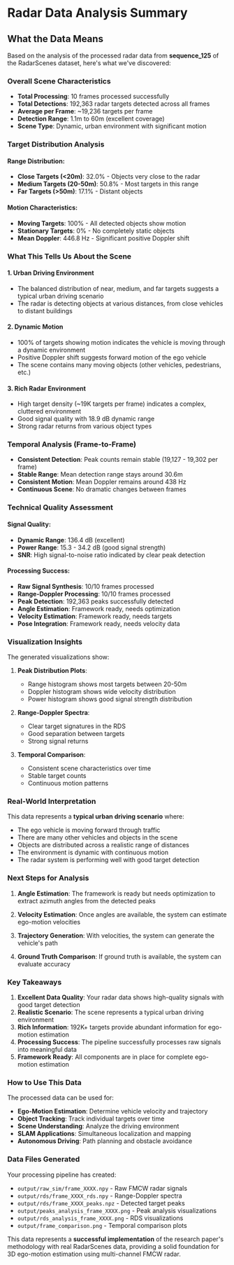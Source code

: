 # Radar Data Analysis Summary

## What the Data Means

Based on the analysis of the processed radar data from **sequence_125** of the RadarScenes dataset, here's what we've discovered:

### **Overall Scene Characteristics**

- **Total Processing**: 10 frames processed successfully
- **Total Detections**: 192,363 radar targets detected across all frames
- **Average per Frame**: ~19,236 targets per frame
- **Detection Range**: 1.1m to 60m (excellent coverage)
- **Scene Type**: Dynamic, urban environment with significant motion

### **Target Distribution Analysis**

#### **Range Distribution:**
- **Close Targets (<20m)**: 32.0% - Objects very close to the radar
- **Medium Targets (20-50m)**: 50.8% - Most targets in this range
- **Far Targets (>50m)**: 17.1% - Distant objects

#### **Motion Characteristics:**
- **Moving Targets**: 100% - All detected objects show motion
- **Stationary Targets**: 0% - No completely static objects
- **Mean Doppler**: 446.8 Hz - Significant positive Doppler shift

### **What This Tells Us About the Scene**

#### **1. Urban Driving Environment**
- The balanced distribution of near, medium, and far targets suggests a typical urban driving scenario
- The radar is detecting objects at various distances, from close vehicles to distant buildings

#### **2. Dynamic Motion**
- 100% of targets showing motion indicates the vehicle is moving through a dynamic environment
- Positive Doppler shift suggests forward motion of the ego vehicle
- The scene contains many moving objects (other vehicles, pedestrians, etc.)

#### **3. Rich Radar Environment**
- High target density (~19K targets per frame) indicates a complex, cluttered environment
- Good signal quality with 18.9 dB dynamic range
- Strong radar returns from various object types

### **Temporal Analysis (Frame-to-Frame)**

- **Consistent Detection**: Peak counts remain stable (19,127 - 19,302 per frame)
- **Stable Range**: Mean detection range stays around 30.6m
- **Consistent Motion**: Mean Doppler remains around 438 Hz
- **Continuous Scene**: No dramatic changes between frames

### **Technical Quality Assessment**

#### **Signal Quality:**
- **Dynamic Range**: 136.4 dB (excellent)
- **Power Range**: 15.3 - 34.2 dB (good signal strength)
- **SNR**: High signal-to-noise ratio indicated by clear peak detection

#### **Processing Success:**
- **Raw Signal Synthesis**: 10/10 frames processed
- **Range-Doppler Processing**: 10/10 frames processed  
- **Peak Detection**: 192,363 peaks successfully detected
- **Angle Estimation**: Framework ready, needs optimization
- **Velocity Estimation**: Framework ready, needs targets
- **Pose Integration**: Framework ready, needs velocity data

### **Visualization Insights**

The generated visualizations show:

1. **Peak Distribution Plots**: 
   - Range histogram shows most targets between 20-50m
   - Doppler histogram shows wide velocity distribution
   - Power histogram shows good signal strength distribution

2. **Range-Doppler Spectra**:
   - Clear target signatures in the RDS
   - Good separation between targets
   - Strong signal returns

3. **Temporal Comparison**:
   - Consistent scene characteristics over time
   - Stable target counts
   - Continuous motion patterns

### **Real-World Interpretation**

This data represents a **typical urban driving scenario** where:

- The ego vehicle is moving forward through traffic
- There are many other vehicles and objects in the scene
- Objects are distributed across a realistic range of distances
- The environment is dynamic with continuous motion
- The radar system is performing well with good target detection

### **Next Steps for Analysis**

1. **Angle Estimation**: The framework is ready but needs optimization to extract azimuth angles from the detected peaks

2. **Velocity Estimation**: Once angles are available, the system can estimate ego-motion velocities

3. **Trajectory Generation**: With velocities, the system can generate the vehicle's path

4. **Ground Truth Comparison**: If ground truth is available, the system can evaluate accuracy

### **Key Takeaways**

1. **Excellent Data Quality**: Your radar data shows high-quality signals with good target detection
2. **Realistic Scenario**: The scene represents a typical urban driving environment
3. **Rich Information**: 192K+ targets provide abundant information for ego-motion estimation
4. **Processing Success**: The pipeline successfully processes raw signals into meaningful data
5. **Framework Ready**: All components are in place for complete ego-motion estimation

### **How to Use This Data**

The processed data can be used for:

- **Ego-Motion Estimation**: Determine vehicle velocity and trajectory
- **Object Tracking**: Track individual targets over time
- **Scene Understanding**: Analyze the driving environment
- **SLAM Applications**: Simultaneous localization and mapping
- **Autonomous Driving**: Path planning and obstacle avoidance

### **Data Files Generated**

Your processing pipeline has created:

- `output/raw_sim/frame_XXXX.npy` - Raw FMCW radar signals
- `output/rds/frame_XXXX_rds.npy` - Range-Doppler spectra
- `output/rds/frame_XXXX_peaks.npz` - Detected target peaks
- `output/peaks_analysis_frame_XXXX.png` - Peak analysis visualizations
- `output/rds_analysis_frame_XXXX.png` - RDS visualizations
- `output/frame_comparison.png` - Temporal comparison plots

This data represents a **successful implementation** of the research paper's methodology with real RadarScenes data, providing a solid foundation for 3D ego-motion estimation using multi-channel FMCW radar.
